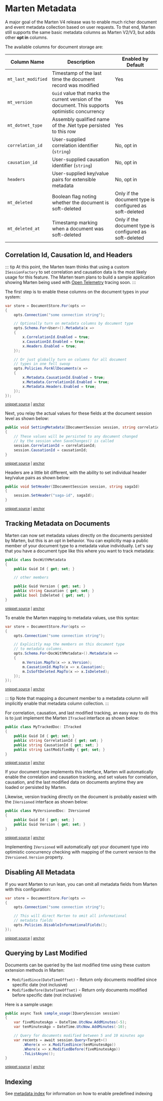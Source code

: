 # Marten Metadata

A major goal of the Marten V4 release was to enable much richer document and event metadata collection based
on user requests. To that end, Marten still supports the same basic metadata columns
as Marten V2/V3, but adds other **opt in** columns.

The available columns for document storage are:

|Column Name|Description|Enabled by Default|
|-----------|-----------|------------------|
|`mt_last_modified`|Timestamp of the last time the document record was modified|Yes|
|`mt_version`|`Guid` value that marks the current version of the document. This supports optimistic concurrency|Yes|
|`mt_dotnet_type`|Assembly qualified name of the .Net type persisted to this row|Yes|
|`correlation_id`|User-supplied correlation identifier (`string`)|No, opt in|
|`causation_id`|User-supplied causation identifier (`string`)|No, opt in|
|`headers`|User-supplied key/value pairs for extensible metadata|No, opt in|
|`mt_deleted`|Boolean flag noting whether the document is soft-deleted|Only if the document type is configured as soft-deleted|
|`mt_deleted_at`|Timestamp marking when a document was soft-deleted|Only if the document type is configured as soft-deleted|

## Correlation Id, Causation Id, and Headers

::: tip
At this point, the Marten team thinks that using a custom `ISessionFactory` to set
correlation and causation data is the most likely usage for this feature. The Marten team
plans to build a sample application showing Marten being used with [Open Telemetry](https://opentelemetry.io/) tracing soon.
:::

The first step is to enable these columns on the document types in your system:

<!-- snippet: sample_enabling_causation_fields -->
<a id='snippet-sample_enabling_causation_fields'></a>
```cs
var store = DocumentStore.For(opts =>
{
    opts.Connection("some connection string");

    // Optionally turn on metadata columns by document type
    opts.Schema.For<User>().Metadata(x =>
    {
        x.CorrelationId.Enabled = true;
        x.CausationId.Enabled = true;
        x.Headers.Enabled = true;
    });

    // Or just globally turn on columns for all document
    // types in one fell swoop
    opts.Policies.ForAllDocuments(x =>
    {
        x.Metadata.CausationId.Enabled = true;
        x.Metadata.CorrelationId.Enabled = true;
        x.Metadata.Headers.Enabled = true;
    });
});
```
<sup><a href='https://github.com/JasperFx/marten/blob/master/src/Marten.Testing/Examples/MetadataUsage.cs#L26-L50' title='Snippet source file'>snippet source</a> | <a href='#snippet-sample_enabling_causation_fields' title='Start of snippet'>anchor</a></sup>
<!-- endSnippet -->

Next, you relay the actual values for these fields at the document session level as shown below:

<!-- snippet: sample_setting_metadata_on_session -->
<a id='snippet-sample_setting_metadata_on_session'></a>
```cs
public void SettingMetadata(IDocumentSession session, string correlationId, string causationId)
{
    // These values will be persisted to any document changed
    // by the session when SaveChanges() is called
    session.CorrelationId = correlationId;
    session.CausationId = causationId;
}
```
<sup><a href='https://github.com/JasperFx/marten/blob/master/src/Marten.Testing/Examples/MetadataUsage.cs#L55-L65' title='Snippet source file'>snippet source</a> | <a href='#snippet-sample_setting_metadata_on_session' title='Start of snippet'>anchor</a></sup>
<!-- endSnippet -->

Headers are a little bit different, with the ability to set individual header key/value pairs
as shown below:

<!-- snippet: sample_set_header -->
<a id='snippet-sample_set_header'></a>
```cs
public void SetHeader(IDocumentSession session, string sagaId)
{
    session.SetHeader("saga-id", sagaId);
}
```
<sup><a href='https://github.com/JasperFx/marten/blob/master/src/Marten.Testing/Examples/MetadataUsage.cs#L67-L74' title='Snippet source file'>snippet source</a> | <a href='#snippet-sample_set_header' title='Start of snippet'>anchor</a></sup>
<!-- endSnippet -->

## Tracking Metadata on Documents

Marten can now set metadata values directly on the documents persisted by Marten,
but this is an opt in behavior. You can explicitly map a public member of your document
type to a metadata value individually. Let's say that you have a document type like
this where you want to track metadata:

<!-- snippet: sample_DocWithMetadata -->
<a id='snippet-sample_docwithmetadata'></a>
```cs
public class DocWithMetadata
{
    public Guid Id { get; set; }

    // other members

    public Guid Version { get; set; }
    public string Causation { get; set; }
    public bool IsDeleted { get; set; }
}
```
<sup><a href='https://github.com/JasperFx/marten/blob/master/src/Marten.Testing/Examples/MetadataUsage.cs#L76-L89' title='Snippet source file'>snippet source</a> | <a href='#snippet-sample_docwithmetadata' title='Start of snippet'>anchor</a></sup>
<!-- endSnippet -->

To enable the Marten mapping to metadata values, use this syntax:

<!-- snippet: sample_explicitly_map_metadata -->
<a id='snippet-sample_explicitly_map_metadata'></a>
```cs
var store = DocumentStore.For(opts =>
{
    opts.Connection("some connection string");

    // Explicitly map the members on this document type
    // to metadata columns.
    opts.Schema.For<DocWithMetadata>().Metadata(m =>
    {
        m.Version.MapTo(x => x.Version);
        m.CausationId.MapTo(x => x.Causation);
        m.IsSoftDeleted.MapTo(x => x.IsDeleted);
    });
});
```
<sup><a href='https://github.com/JasperFx/marten/blob/master/src/Marten.Testing/Examples/MetadataUsage.cs#L93-L109' title='Snippet source file'>snippet source</a> | <a href='#snippet-sample_explicitly_map_metadata' title='Start of snippet'>anchor</a></sup>
<!-- endSnippet -->

::: tip
Note that mapping a document member to a metadata column will implicitly enable that metadata column collection.
:::

For correlation, causation, and last modified tracking, an easy way to do this is to
just implement the Marten `ITracked` interface as shown below:

<!-- snippet: sample_MyTrackedDoc -->
<a id='snippet-sample_mytrackeddoc'></a>
```cs
public class MyTrackedDoc: ITracked
{
    public Guid Id { get; set; }
    public string CorrelationId { get; set; }
    public string CausationId { get; set; }
    public string LastModifiedBy { get; set; }
}
```
<sup><a href='https://github.com/JasperFx/marten/blob/master/src/DocumentDbTests/Metadata/metadata_marker_interfaces.cs#L163-L173' title='Snippet source file'>snippet source</a> | <a href='#snippet-sample_mytrackeddoc' title='Start of snippet'>anchor</a></sup>
<!-- endSnippet -->

If your document type implements this interface, Marten will automatically enable the correlation and causation tracking, and set values for correlation, causation, and the last modified data on documents anytime they are loaded or persisted by Marten.

Likewise, version tracking directly on the document is probably easiest with the `IVersioned`
interface as shown below:

<!-- snippet: sample_MyVersionedDoc -->
<a id='snippet-sample_myversioneddoc'></a>
```cs
public class MyVersionedDoc: IVersioned
{
    public Guid Id { get; set; }
    public Guid Version { get; set; }
}
```
<sup><a href='https://github.com/JasperFx/marten/blob/master/src/DocumentDbTests/Metadata/metadata_marker_interfaces.cs#L121-L129' title='Snippet source file'>snippet source</a> | <a href='#snippet-sample_myversioneddoc' title='Start of snippet'>anchor</a></sup>
<!-- endSnippet -->

Implementing `IVersioned` will automatically opt your document type into optimistic concurrency
checking with mapping of the current version to the `IVersioned.Version` property.

## Disabling All Metadata

If you want Marten to run lean, you can omit all metadata fields from Marten with this configuration:

<!-- snippet: sample_DisableAllInformationalFields -->
<a id='snippet-sample_disableallinformationalfields'></a>
```cs
var store = DocumentStore.For(opts =>
{
    opts.Connection("some connection string");

    // This will direct Marten to omit all informational
    // metadata fields
    opts.Policies.DisableInformationalFields();
});
```
<sup><a href='https://github.com/JasperFx/marten/blob/master/src/Marten.Testing/Examples/MetadataUsage.cs#L10-L21' title='Snippet source file'>snippet source</a> | <a href='#snippet-sample_disableallinformationalfields' title='Start of snippet'>anchor</a></sup>
<!-- endSnippet -->

## Querying by Last Modified

Documents can be queried by the last modified time using these custom extension methods in Marten:

* `ModifiedSince(DateTimeOffset)` - Return only documents modified since specific date (not inclusive)
* `ModifiedBefore(DateTimeOffset)` - Return only documents modified before specific date (not inclusive)

Here is a sample usage:

<!-- snippet: sample_last_modified_queries -->
<a id='snippet-sample_last_modified_queries'></a>
```cs
public async Task sample_usage(IQuerySession session)
{
    var fiveMinutesAgo = DateTime.UtcNow.AddMinutes(-5);
    var tenMinutesAgo = DateTime.UtcNow.AddMinutes(-10);

    // Query for documents modified between 5 and 10 minutes ago
    var recents = await session.Query<Target>()
        .Where(x => x.ModifiedSince(tenMinutesAgo))
        .Where(x => x.ModifiedBefore(fiveMinutesAgo))
        .ToListAsync();
}
```
<sup><a href='https://github.com/JasperFx/marten/blob/master/src/DocumentDbTests/Metadata/last_modified_queries.cs#L34-L48' title='Snippet source file'>snippet source</a> | <a href='#snippet-sample_last_modified_queries' title='Start of snippet'>anchor</a></sup>
<!-- endSnippet -->

## Indexing

See [metadata index](/documents/indexing/metadata-indexes) for information on how to enable predefined
indexing
